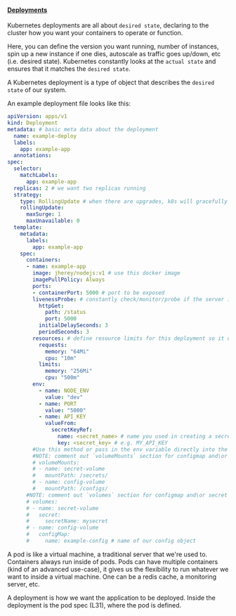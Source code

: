 #### [Deployments](https://kubernetes.io/docs/concepts/workloads/controllers/deployment/)

Kubernetes deployments are all about `desired state`, declaring to the cluster how you want your containers to operate or function.

Here, you can define the version you want running, number of instances, spin up a new instance if one dies, autoscale as traffic goes up/down, etc (i.e. desired state). Kubernetes constantly looks at the `actual state` and ensures that it matches the `desired state`.

A Kubernetes deployment is a type of object that describes the `desired state` of our system.

An example deployment file looks like this:

```yaml
apiVersion: apps/v1
kind: Deployment
metadata: # basic meta data about the deployment
  name: example-deploy
  labels:
    app: example-app
  annotations:
spec:
  selector:
    matchLabels:
      app: example-app
  replicas: 2 # we want two replicas running
  strategy:
    type: RollingUpdate # when there are upgrades, k8s will gracefully roll it out
    rollingUpdate:
      maxSurge: 1
      maxUnavailable: 0
  template:
    metadata:
      labels:
        app: example-app
    spec:
      containers:
      - name: example-app
        image: jherey/nodejs:v1 # use this docker image
        imagePullPolicy: Always
        ports:
        - containerPort: 5000 # port to be exposed
        livenessProbe: # constantly check/monitor/probe if the server is up
          httpGet:
            path: /status
            port: 5000
          initialDelaySeconds: 3
          periodSeconds: 3
        resources: # define resource limits for this deployment so it doesn't use too much/all resources
          requests:
            memory: "64Mi"
            cpu: "10m"
          limits:
            memory: "256Mi"
            cpu: "500m"
        env:
          - name: NODE_ENV
            value: "dev"
          - name: PORT
            value: "5000"
          - name: API_KEY
            valueFrom:
              secretKeyRef:
                name: <secret_name> # name you used in creating a secret e.g my-secret
                key: <secret_key> # e.g. MY_API_KEY
        #Use this method or pass in the env variable directly into the pod
        #NOTE: comment out `volumeMounts` section for configmap and\or secret guide
        # volumeMounts:
        # - name: secret-volume
        #   mountPath: /secrets/
        # - name: config-volume
        #   mountPath: /configs/
      #NOTE: comment out `volumes` section for configmap and\or secret guide
      # volumes:
      # - name: secret-volume
      #   secret:
      #     secretName: mysecret
      # - name: config-volume
      #   configMap:
      #     name: example-config # name of our config object

```

A pod is like a virtual machine, a traditional server that we're used to. Containers always run inside of pods. Pods can have multiple containers (kind of an advanced use-case), it gives us the flexibility to run whatever we want to inside a virtual machine. One can be a redis cache, a monitoring server, etc.

A deployment is how we want the application to be deployed. Inside the deployment is the pod spec (L31), where the pod is defined.
